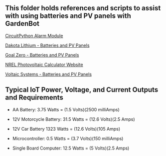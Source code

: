 ## This folder holds references and scripts to assist with using batteries and PV panels with GardenBot

[CircuitPython Alarm Module](https://docs.circuitpython.org/en/latest/shared-bindings/alarm/index.html)

[Dakota Lithium - Batteries and PV Panels](https://dakotalithium.com)

[Goal Zero - Batteries and PV Panels](https://www.goalzero.com)

[NREL Photovoltaic Calculator Website](https://pvwatts.nrel.gov/index.php)

[Voltaic Systems - Batteries and PV Panels](https://voltaicsystems.com)

## Typical IoT Power, Voltage, and Current Outputs and Requirements

- AA Battery:                 3.75 Watts = (1.5 Volts)(2500 milliAmps)

- 12V Motorcycle Battery:     31.5 Watts = (12.6 Volts)(2.5 Amps)

- 12V Car Battery             1323 Watts = (12.6 Volts)(105 Amps)

- Microcontroller:            0.5 Watts = (3.7 Volts)(150 milliAmps) 

- Single Board Computer:      12.5 Watts = (5 Volts)(2.5 Amps)

